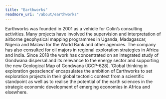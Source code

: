 ```yaml
---
title: "Earthworks"
readmore_uri: "/about/earthworks"
---
```


Earthworks was founded in 2001 as a vehicle for Colin’s consulting activities.
Many projects have involved the supervision and interpretation of airborne
geophysical mapping programmes in Uganda, Madagascar, Nigeria and Malawi for the
World Bank and other agencies. The company has also consulted for oil majors in
regional exploration strategies in Africa and India. Since 2018 the work has
concentrated on an integrated study of Gondwana dispersal and its relevance to
the energy sector and supporting the new Geological Map of Gondwana (IGCP-628).
’Global thinking in exploration geoscience’ encapsulates the ambition of
Earthworks to set exploration projects in their global tectonic context from a
scientific standpoint as well as to realise the potential of the earth sciences
in the strategic economic development of emerging economies in Africa and
elsewhere.

